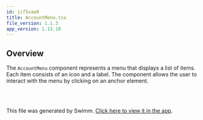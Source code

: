 ```yaml
---
id: jif5xao0
title: AccountMenu.tsx
file_version: 1.1.3
app_version: 1.13.10
---
```


## Overview

The `AccountMenu` component represents a menu that displays a list of items. Each item consists of an icon and a label. The component allows the user to interact with the menu by clicking on an anchor element.

<br/>

<br/>

This file was generated by Swimm. [Click here to view it in the app](https://app.swimm.io/repos/Z2l0aHViJTNBJTNBY2xhc3NtYXRlLWZyb250ZW5kJTNBJTNBY291cnNlLWNvbm5lY3Q=/docs/jif5xao0).

